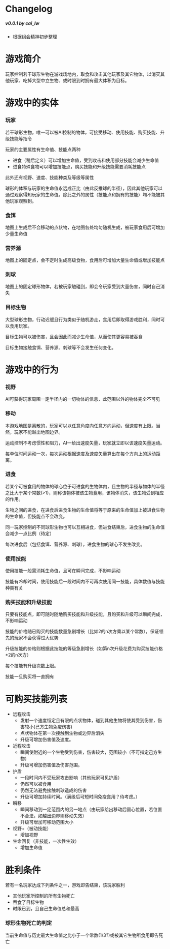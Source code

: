# Changelog

##### v0.0.1 by cai_lw
* 根据组会精神初步整理

# 游戏简介

玩家控制若干球形生物在游戏场地内，取食和攻击其他玩家及其它物体，以消灭其他玩家、吃掉大型中立生物、或时限到时拥有最大体积为目标。

# 游戏中的实体

### 玩家

若干球形生物，唯一可以被AI控制的物体，可接受移动、使用技能、购买技能、升级技能等指令

玩家的主要属性有生命值、技能点两种
* 进食（稍后定义）可以增加生命值，受到攻击和使用部分技能会减少生命值
* 进食特殊食物可以增加技能点，购买技能和升级技能需要消耗技能点

此外还有视野、速度、技能种类及等级等属性

球形的体积与玩家的生命值永远成正比（由此反推球的半径），因此其他玩家可以通过观察得知玩家的生命值。除此之外的属性（技能点和拥有的技能）均不能被其他玩家观察到。

### 食饵

地图上生成后不会移动的点状物，在地图各处均匀随机生成，被玩家食用后可增加少量生命值

### 营养源

地图上的固定点，会不定时生成高级食物，食用后可增加大量生命值或增加技能点

### 刺球

地图上的固定球形物体，若被玩家触碰到，即会令玩家受到大量伤害，同时自己消失

### 目标生物

大型球形生物，行动迟缓且行为类似于随机游走，食用后即取得游戏胜利，同时可以食用玩家。

目标生物可以被伤害，且会因此而减少生命值，从而使其更容易被吞食

目标生物接触食饵、营养源、刺球等不会发生任何变化。

# 游戏中的行为

### 视野

AI可获得玩家周围一定半径内的一切物体的信息，此范围以外的物体完全不可见

### 移动

本游戏地图是离散的，玩家可以以任意角度向任意方向运动，但速度有上限。当然，玩家不能越出地图边界。

运动控制不考虑惯性和阻力，AI一给出速度矢量，玩家就立即以该速度矢量运动。

每单位时间运动一次，每次运动根据速度及速度矢量算出在每个方向上的运动距离。

### 进食

若某个可被食用的物体的球心位于可进食的生物体内，且生物的半径与物体的半径之比大于某个常数(>1)，则称该物体被该生物食用，该物体消失，该生物受到相应的作用。

生物之间的进食，在进食后进食生物的生命值将等于原来的生命值加上被进食生物的生命值，但技能点不会改变。

同一玩家控制的不同球形生物也可以互相进食，但进食结束后，进食生物的生命值会减少一点比例（待定）

每次进食后（包括食饵、营养源、刺球），进食生物的球心不发生改变。

### 使用技能

使用技能一般需消耗生命值，且可在瞬间完成，不影响运动

技能有冷却时间，使用技能后一段时间内不可再次使用同一技能，具体数值与技能种类有关

### 购买技能和升级技能

只要有技能点，即可随时随地购买技能和升级技能，且购买和升级可以瞬间完成，不影响运动

技能的价格随已购买的技能数量急剧增长（比如2的n次方乘以某个常数），保证领先的玩家不会获得过大优势

升级技能的价格则根据此技能的等级急剧增长（如第n次升级花费为购买技能价格*2的n次方）

每个技能有升级次数上限。

技能一旦购买将一直拥有

# 可购买技能列表

* 远程攻击
  * 发射一个速度恒定且有限的点状物体，碰到其他生物将使其受到伤害，伤害较小(己方生物免疫伤害)
  * 点状物体在第一次接触到生物或边界后消失
  * 升级可增加伤害值及速度。
* 近程攻击
  * 瞬间使附近的一个生物受到伤害，伤害较大，范围较小（不可指定己方生物）
  * 升级可增加伤害值及伤害范围。
* 护盾
  * 一段时间内不受玩家攻击影响（其他玩家可见护盾）
  * 仍然可以被食用
  * 仍然无法避免接触刺球造成的伤害
  * 升级可增加持续时间。（满级后可短时间免疫食用？待考虑。）
* 瞬移
  * 瞬间移动到一定范围内的另一地点（由玩家给出移动后圆心位置，若位置不合法，如越出边界则移动失效）
  * 升级可增加可移动范围大小
* 视野+（被动技能）
  * 增加视野
* 生命回复（非技能，一次性生效）
  * 增加生命值

# 胜利条件

若有一名玩家达成下列条件之一，游戏即告结束，该玩家胜利
* 其他玩家所控制的所有生物死亡
* 吞食了目标生物
* 时限已到，且自己生命值总和最高

### 球形生物死亡的判定

当前生命值与历史最大生命值之比小于一个常数(1/3?)或被其它生物所食用即告死亡
